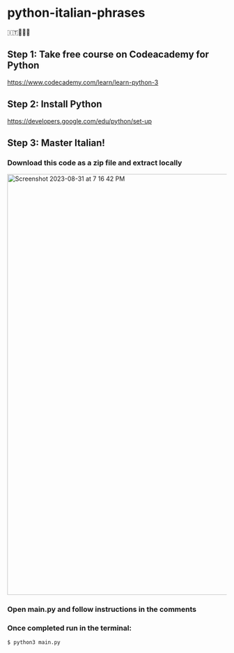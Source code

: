 # python-italian-phrases
🇮🇹🍝🍕🤌

## Step 1: Take free course on Codeacademy for Python
https://www.codecademy.com/learn/learn-python-3

## Step 2: Install Python
https://developers.google.com/edu/python/set-up

## Step 3: Master Italian!

### Download this code as a zip file and extract locally
<img width="965" alt="Screenshot 2023-08-31 at 7 16 42 PM" src="https://github.com/mesrobk/python-italian-phrases/assets/1287134/cfa1a559-88f2-4d37-952a-22a053af3d2b">

### Open main.py and follow instructions in the comments

### Once completed run in the terminal:
```
$ python3 main.py
```
